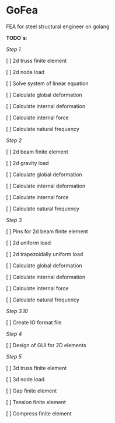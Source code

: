 # GoFea

FEA for steel structural engineer on golang

**TODO`s**:

*Step 1*

[ ] 2d truss finite element

[ ] 2d node load

[ ] Solve system of linear equation

[ ] Calculate global deformation

[ ] Calculate internal deformation

[ ] Calculate internal force

[ ] Calculate natural frequency

*Step 2*

[ ] 2d beam finite element

[ ] 2d gravity load

[ ] Calculate global deformation

[ ] Calculate internal deformation

[ ] Calculate internal force

[ ] Calculate natural frequency

*Step 3*

[ ] Pins for 2d beam finite element

[ ] 2d uniform load

[ ] 2d trapezoidally uniform load

[ ] Calculate global deformation

[ ] Calculate internal deformation

[ ] Calculate internal force

[ ] Calculate natural frequency

*Step 3.10*

[ ] Create IO format file

*Step 4*

[ ] Design of GUI for 2D elements

*Step 5*

[ ] 3d truss finite element

[ ] 3d node load


[ ] Gap finite element

[ ] Tension finite element

[ ] Compress finite element

